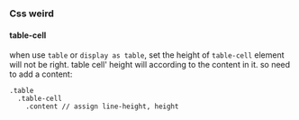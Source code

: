 ### Css weird

#### table-cell

when use `table` or `display as table`, set the height of `table-cell` element will not be right. 
table cell' height will according to the content in it. so need to add a content:

```
.table
  .table-cell
    .content // assign line-height, height
```
